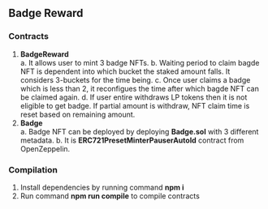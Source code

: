 ## Badge Reward

### Contracts

1. **BadgeReward** <br/>
   a. It allows user to mint 3 badge NFTs.
   b.  Waiting period to claim bagde NFT is dependent into which bucket the staked amount falls. It considers 3-buckets for the time being.
   c. Once user claims a badge which is less than 2, it reconfigues the time after which bagde NFT can be claimed again.
   d. If user entire withdraws LP tokens then it is not eligible to get badge. If partial amount is withdraw, NFT claim time is reset based on remaining amount. 
2. **Badge** <br/>
   a. Badge NFT can be deployed by deploying **Badge.sol** with 3 different metadata. 
   b. It is **ERC721PresetMinterPauserAutoId** contract from OpenZeppelin.

### Compilation
1. Install dependencies by running command **npm i**
2. Run command **npm run compile** to compile contracts


